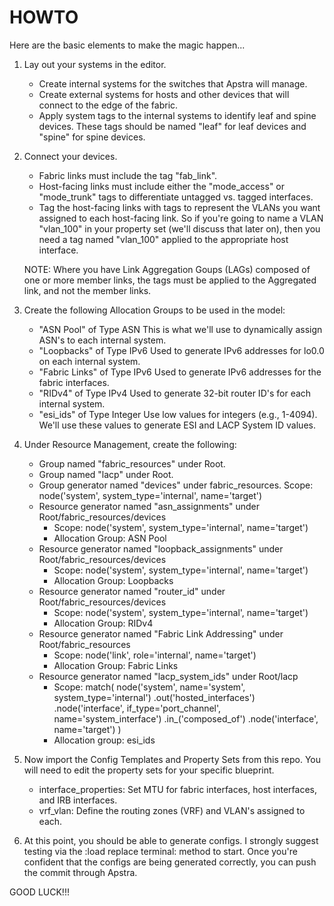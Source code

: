 # HOWTO
Here are the basic elements to make the magic happen...

1.  Lay out your systems in the editor.
    - Create internal systems for the switches that Apstra will manage.
    - Create external systems for hosts and other devices that will connect
      to the edge of the fabric.
    - Apply system tags to the internal systems to identify leaf and spine
      devices.  These tags should be named "leaf" for leaf devices and
      "spine" for spine devices.

2.  Connect your devices.
    - Fabric links must include the tag "fab_link".
    - Host-facing links must include either the "mode_access" or
      "mode_trunk" tags to differentiate untagged vs. tagged interfaces.
    - Tag the host-facing links with tags to represent the VLANs you
      want assigned to each host-facing link.  So if you're going to name
      a VLAN "vlan_100" in your property set (we'll discuss that later on),
      then you need a tag named "vlan_100" applied to the appropriate
      host interface.
    
    NOTE:  Where you have Link Aggregation Goups (LAGs) composed of one
           or more member links, the tags must be applied to the Aggregated
           link, and not the member links.

3.  Create the following Allocation Groups to be used in the model:
    - "ASN Pool" of Type ASN
        This is what we'll use to dynamically assign ASN's to each
        internal system.
    - "Loopbacks" of Type IPv6
        Used to generate IPv6 addresses for lo0.0 on each internal system.
    - "Fabric Links" of Type IPv6
        Used to generate IPv6 addresses for the fabric interfaces.
    - "RIDv4" of Type IPv4
        Used to generate 32-bit router ID's for each internal system.
    - "esi_ids" of Type Integer
        Use low values for integers (e.g., 1-4094).  We'll use these values
        to generate ESI and LACP System ID values.

4.  Under Resource Management, create the following:
    - Group named "fabric_resources" under Root.
    - Group named "lacp" under Root.
    - Group generator named "devices" under fabric_resources.
        Scope: node('system', system_type='internal', name='target')
    - Resource generator named "asn_assignments" under
      Root/fabric_resources/devices
        - Scope:  node('system', system_type='internal', name='target')
        - Allocation Group:  ASN Pool
    - Resource generator named "loopback_assignments" under
      Root/fabric_resources/devices
        - Scope:  node('system', system_type='internal', name='target')
        - Allocation Group:  Loopbacks
    - Resource generator named "router_id" under Root/fabric_resources/devices
       -  Scope:  node('system', system_type='internal', name='target')
        - Allocation Group:  RIDv4
    - Resource generator named "Fabric Link Addressing" under
      Root/fabric_resources
        - Scope:  node('link', role='internal', name='target')
        - Allocation Group:  Fabric Links
    - Resource generator named "lacp_system_ids" under Root/lacp
        - Scope:
            match(
                node('system', name='system', system_type='internal')
                    .out('hosted_interfaces')
                    .node('interface', if_type='port_channel', name='system_interface')
                    .in_('composed_of')
                    .node('interface', name='target')
            )
        - Allocation group:  esi_ids

5.  Now import the Config Templates and Property Sets from this repo.
    You will need to edit the property sets for your specific blueprint.
    - interface_properties: Set MTU for fabric interfaces, host interfaces,
        and IRB interfaces.
    - vrf_vlan: Define the routing zones (VRF) and VLAN's assigned to each.

6.  At this point, you should be able to generate configs.  I strongly
    suggest testing via the <copy>:load replace terminal:<paste> method to
    start.  Once you're confident that the configs are being generated
    correctly, you can push the commit through Apstra.


GOOD LUCK!!!
    